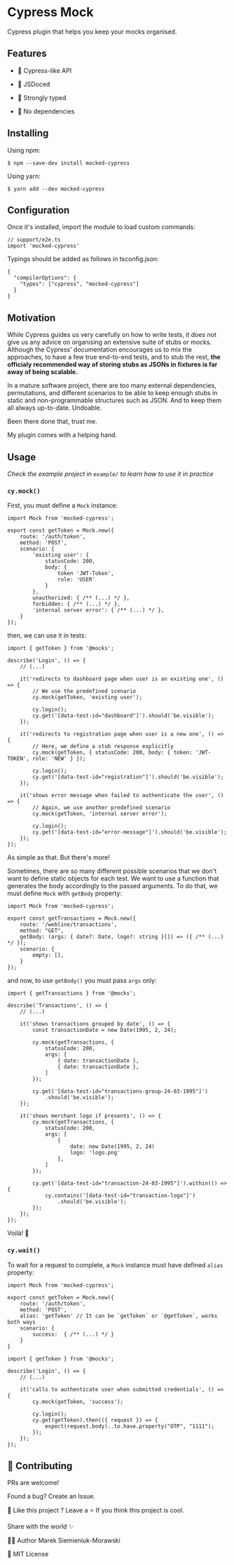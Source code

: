 # Cypress Mock

Cypress plugin that helps you keep your mocks organised.

## Features

- 🌳 Cypress-like API

- 📄 JSDoced

- 💪 Strongly typed

- 🧩 No dependencies

## Installing

Using npm:

```
$ npm --save-dev install mocked-cypress
```

Using yarn:

```
$ yarn add --dev mocked-cypress
```

## Configuration

Once it's installed, import the module to load custom commands:

```
// support/e2e.ts
import 'mocked-cypress'
```

Typings should be added as follows in tsconfig.json:

```
{
  "compilerOptions": {
    "types": ["cypress", "mocked-cypress"]
  }
}
```

## Motivation

While Cypress guides us very carefully on how to write tests, it does not give us any advice on organising an extensive suite of stubs or mocks. Although the Cypress' documentation encourages us to mix the approaches, to have a few true end-to-end tests, and to stub the rest, **the officialy recommended way of storing stubs as JSONs in fixtures is far away of being scalable.**

In a mature software project, there are too many external dependencies, permutations, and different scenarios to be able to keep enough stubs in static and non-programmable structures such as JSON. And to keep them all always up-to-date. Undoable.

Been there done that, trust me.

My plugin comes with a helping hand.

## Usage

_Check the example project in `example/` to learn how to use it in practice_

### `cy.mock()`

First, you must define a `Mock` instance:

```
import Mock from 'mocked-cypress';

export const getToken = Mock.new({
    route: '/auth/token',
    method: 'POST',
    scenario: {
        'existing user': {
            statusCode: 200,
            body: {
                token 'JWT-Token',
                role: 'USER'
            }
        },
        unauthorized: { /** (...) */ },
        forbidden: { /** (...) */ },
        'internal server error': { /** (...) */ },
    }
});
```

then, we can use it in tests:

```
import { getToken } from '@mocks';

describe('Login', () => {
    // (...)

    it('redirects to dashboard page when user is an existing one', () => {
        // We use the predefined scenario
        cy.mock(getToken, 'existing user');

        cy.login();
        cy.get('[data-test-id="dashboard"]').should('be.visible');
    });

    it('redirects to registration page when user is a new one', () => {
        // Here, we define a stub response explicitly
        cy.mock(getToken, { statusCode: 200, body: { token: 'JWT-TOKEN', role: 'NEW' } });

        cy.login();
        cy.get('[data-test-id="registration"]').should('be.visible');
    });

    it('shows error message when failed to authenticate the user', () => {
        // Again, we use another predefined scenario
        cy.mock(getToken, 'internal server error');

        cy.login();
        cy.get('[data-test-id="error-message"]').should('be.visible');
    });
});
```

As simple as that. But there's more!

Sometimes, there are so many different possible scenarios that we don't want to define static objects for each test. We want to use a function that generates the body accordingly to the passed arguments. To do that, we must define `Mock` with `getBody` property:

```
import Mock from 'mocked-cypress';

export const getTransactions = Mock.new({
    route: '/webline/transactions',
    method: "GET",
    getBody: (args: { date?: Date, logo?: string }[]) => ({ /** (...) */ });
    scenario: {
        empty: [],
    }
});
```

and now, to use `getBody()` you must pass `args` only:

```
import { getTransactions } from '@mocks';

describe('Transactions', () => {
    // (...)

    it('shows transactions grouped by date', () => {
        const transactionDate = new Date(1995, 2, 24);

        cy.mock(getTransactions, {
            statusCode: 200,
            args: [
                { date: transactionDate },
                { date: transactionDate },
            ]
        });

        cy.get('[data-test-id="transactions-group-24-03-1995"]')
            .should('be.visible');
    });

    it('shows merchant logo if presents', () => {
        cy.mock(getTransactions, {
            statusCode: 200,
            args: [
                {
                    date: new Date(1995, 2, 24)
                    logo: 'logo.png'
                },
            ]
        });

        cy.get('[data-test-id="transaction-24-03-1995"]').within(() => {
            cy.contains('[data-test-id="transaction-logo"]')
                .should('be.visible');
        });
    });
});
```

Voilà! 🎉

### `cy.wait()`

To wait for a request to complete, a `Mock` instance must have defined `alias` property:

```
import Mock from 'mocked-cypress';

export const getToken = Mock.new({
    route: '/auth/token',
    method: 'POST',
    alias: 'getToken' // It can be `getToken` or `@getToken`, works both ways
    scenario: {
        success:  { /** (...) */ }
    }
}
```

```
import { getToken } from '@mocks';

describe('Login', () => {
    // (...)

    it('calls to authenticate user when submitted credentials', () => {
        cy.mock(getToken, 'success');

        cy.login();
        cy.get(getToken).then(({ request }) => {
            expect(request.body)..to.have.property("OTP", "1111");
        });
    });
});
```

## 💙 Contributing

PRs are welcome!

Found a bug? Create an Issue.

💖 Like this project ?
Leave a ⭐ If you think this project is cool.

Share with the world ✨

👨‍💻 Author
Marek Siemieniuk-Morawski

🍁 MIT License
